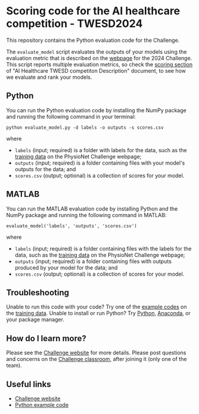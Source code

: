 # Scoring code for the AI healthcare competition - TWESD2024

This repository contains the Python evaluation code for the Challenge.

The `evaluate_model` script evaluates the outputs of your models using the evaluation metric that is described on the [webpage](http://www.ceslab.org/TWESD2024/) for the 2024 Challenge. 
This script reports multiple evaluation metrics, so check the [scoring section](https://docs.google.com/document/d/1JvY1cgFr49i-zp5-ovEtRSaY9buSiSbbDJv9LiLPMZk/edit?usp=sharing) of "AI Healthcare TWESD competiton Description" document, to see how we evaluate and rank your models.

## Python

You can run the Python evaluation code by installing the NumPy package and running the following command in your terminal:

    python evaluate_model.py -d labels -o outputs -s scores.csv

where

- `labels` (input; required) is a folder with labels for the data, such as the [training data](https://physionetchallenges.org/2024/#data) on the PhysioNet Challenge webpage;
- `outputs` (input; required) is a folder containing files with your model's outputs for the data; and
- `scores.csv` (output; optional) is a collection of scores for your model.

## MATLAB

You can run the MATLAB evaluation code by installing Python and the NumPy package and running the following command in MATLAB:

    evaluate_model('labels', 'outputs', 'scores.csv')

where

- `labels` (input; required) is a folder containing files with the labels for the data, such as the [training data](https://physionetchallenges.org/2024/#data) on the PhysioNet Challenge webpage;
- `outputs` (input; required) is a folder containing files with outputs produced by your model for the data; and
- `scores.csv` (output; optional) is a collection of scores for your model.

## Troubleshooting

Unable to run this code with your code? Try one of the [example codes](https://physionetchallenges.org/2024/#submissions) on the [training data](https://physionetchallenges.org/2024/#data). Unable to install or run Python? Try [Python](https://www.python.org/downloads/), [Anaconda](https://www.anaconda.com/products/individual), or your package manager.

## How do I learn more?

Please see the [Challenge website](http://www.ceslab.org/TWESD2024/) for more details. Please post questions and concerns on the [Challenge classroom](https://classroom.google.com/u/1/c/NjUyNjE0ODk0MDg5), after joining it (only one of the team).

## Useful links

- [Challenge website](http://www.ceslab.org/TWESD2024/)
- [Python example code](https://github.com/physionetchallenges/python-example-2024)

